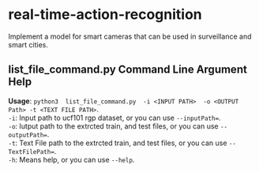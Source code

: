 # real-time-action-recognition
Implement a model for smart cameras that can be used in surveillance and smart cities.

## list_file_command.py Command Line Argument Help 

**Usage**: `python3  list_file_command.py  -i <INPUT PATH>  -o <OUTPUT Path> -t <TEXT FILE PATH>`.<br/>
`-i`: Input path to ucf101 rgp dataset, or you can use `--inputPath=`.<br/>
`-o`: Iutput path to the extrcted train, and test files, or you can use `--outputPath=`.<br/>
`-t`: Text File path to the extrcted train, and test files, or you can use `--TextFilePath=`.<br/>
`-h`: Means help, or you can use `--help`.<br/>





